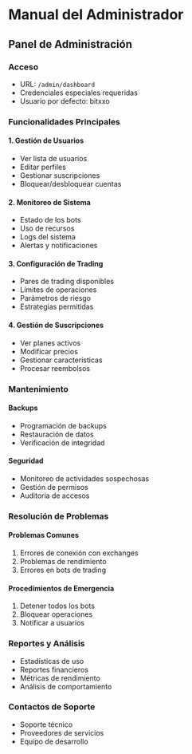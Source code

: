 # Manual del Administrador

## Panel de Administración

### Acceso
- URL: `/admin/dashboard`
- Credenciales especiales requeridas
- Usuario por defecto: bitxxo

### Funcionalidades Principales

#### 1. Gestión de Usuarios
- Ver lista de usuarios
- Editar perfiles
- Gestionar suscripciones
- Bloquear/desbloquear cuentas

#### 2. Monitoreo de Sistema
- Estado de los bots
- Uso de recursos
- Logs del sistema
- Alertas y notificaciones

#### 3. Configuración de Trading
- Pares de trading disponibles
- Límites de operaciones
- Parámetros de riesgo
- Estrategias permitidas

#### 4. Gestión de Suscripciones
- Ver planes activos
- Modificar precios
- Gestionar características
- Procesar reembolsos

### Mantenimiento

#### Backups
- Programación de backups
- Restauración de datos
- Verificación de integridad

#### Seguridad
- Monitoreo de actividades sospechosas
- Gestión de permisos
- Auditoría de accesos

### Resolución de Problemas

#### Problemas Comunes
1. Errores de conexión con exchanges
2. Problemas de rendimiento
3. Errores en bots de trading

#### Procedimientos de Emergencia
1. Detener todos los bots
2. Bloquear operaciones
3. Notificar a usuarios

### Reportes y Análisis
- Estadísticas de uso
- Reportes financieros
- Métricas de rendimiento
- Análisis de comportamiento

### Contactos de Soporte
- Soporte técnico
- Proveedores de servicios
- Equipo de desarrollo

